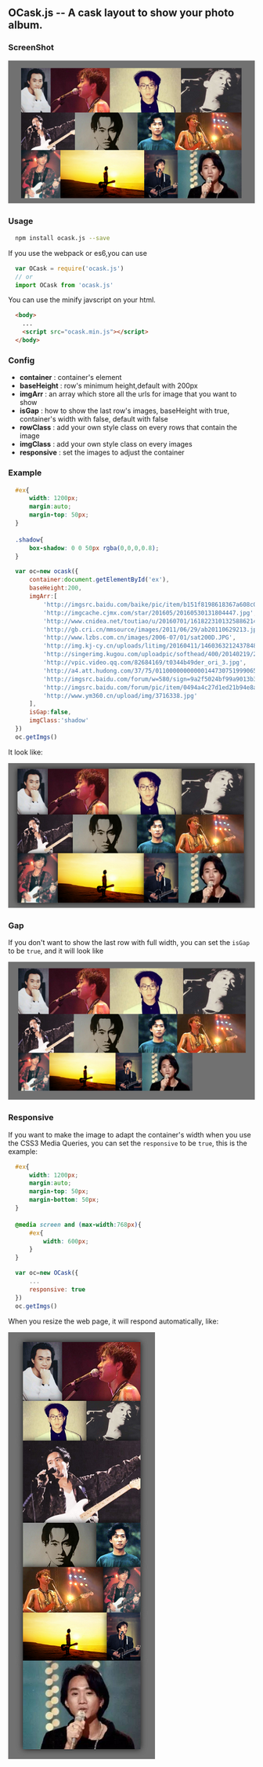 ## OCask.js    -- A cask layout to show your photo album.
### ScreenShot
![default](https://github.com/wuzhouyang/OCask.js/blob/master/screenShot/default.png)
### Usage
``` bash
  npm install ocask.js --save
```
If you use the webpack or es6,you can use
``` javascript
  var OCask = require('ocask.js')
  // or
  import OCask from 'ocask.js'
```
You can use the minify javscript on your html.
``` html
  <body>
    ...
    <script src="ocask.min.js"></script>
  </body>
```
### Config
* **container** : container's element  
* **baseHeight** : row's minimum height,default with 200px  
* **imgArr** : an array which store all the urls for image that you want to show  
* **isGap** : how to show the last row's images, baseHeight with true, container's width with false, default with false  
* **rowClass** : add your own style class on every rows that contain the image  
* **imgClass** : add your own style class on every images   
* **responsive** : set the images to adjust the container 
### Example
``` css
  #ex{
      width: 1200px;
      margin:auto;
      margin-top: 50px;
  }

  .shadow{
      box-shadow: 0 0 50px rgba(0,0,0,0.8);
  }
```
``` javascript
  var oc=new ocask({
      container:document.getElementById('ex'),
      baseHeight:200,
      imgArr:[
          'http://imgsrc.baidu.com/baike/pic/item/b151f8198618367a608c040a2b738bd4b21ce5e4.jpg',
          'http://imgcache.cjmx.com/star/201605/20160530131804447.jpg',
          'http://www.cnidea.net/toutiao/u/20160701/161822310132588621419.jpg',
          'http://gb.cri.cn/mmsource/images/2011/06/29/ab20110629213.jpg',
          'http://www.lzbs.com.cn/images/2006-07/01/sat200D.JPG',
          'http://img.kj-cy.cn/uploads/litimg/20160411/1460363212437848.jpg',
          'http://singerimg.kugou.com/uploadpic/softhead/400/20140219/20140219104100727871.jpg',
          'http://vpic.video.qq.com/82684169/t0344b49der_ori_3.jpg',
          'http://a4.att.hudong.com/37/75/01100000000000144730751999065_s.jpg',
          'http://imgsrc.baidu.com/forum/w=580/sign=9a2f5024bf99a9013b355b3e2d950a58/c124bc315c6034a8dbc034b1cc134954092376e5.jpg',
          'http://imgsrc.baidu.com/forum/pic/item/0494a4c27d1ed21b94e8ac09ad6eddc451da3f3d.jpg',
          'http://www.ym360.cn/upload/img/3716338.jpg'
      ],
      isGap:false,
      imgClass:'shadow'
  })
  oc.getImgs()
```
It look like:  

![default_css](https://github.com/wuzhouyang/OCask.js/blob/master/screenShot/default_css.png)

### Gap
If you don't want to show the last row with full width, you can set the `isGap` to be `true`, and it will look like  

![gap](https://github.com/wuzhouyang/OCask.js/blob/master/screenShot/gap.png)

### Responsive
If you want to make the image to adapt the container's width when you use the CSS3 Media Queries, you can set the `responsive` to be `true`, this is the example:  

``` css
  #ex{
      width: 1200px;
      margin:auto;
      margin-top: 50px;
      margin-bottom: 50px;
  }

  @media screen and (max-width:768px){
      #ex{
          width: 600px;
      }
  }
```
``` javascript
  var oc=new OCask({
      ...
      responsive: true
  })
  oc.getImgs()
```
When you resize the web page, it will respond automatically, like:  

![responsive](https://github.com/wuzhouyang/OCask.js/blob/master/screenShot/responsive.png)
